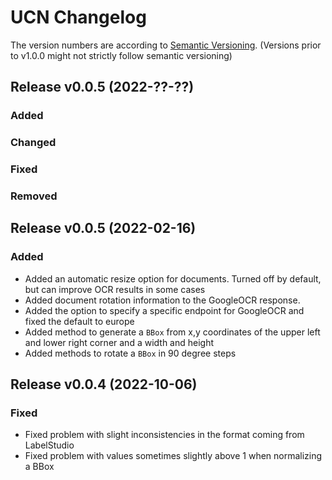 # UCN Changelog
The version numbers are according to [Semantic Versioning](http://semver.org/).
(Versions prior to v1.0.0 might not strictly follow semantic versioning)

## Release v0.0.5  (2022-??-??)
### Added

### Changed

### Fixed

### Removed


## Release v0.0.5  (2022-02-16)
### Added
- Added an automatic resize option for documents. Turned off by
  default, but can improve OCR results in some cases
- Added document rotation information to the GoogleOCR response.
- Added the option to specify a specific endpoint for GoogleOCR and
  fixed the default to europe
- Added method to generate a `BBox` from x,y coordinates of the upper
  left and lower right corner and a width and height
- Added methods to rotate a `BBox` in 90 degree steps

## Release v0.0.4  (2022-10-06)
### Fixed
- Fixed problem with slight inconsistencies in the format coming from LabelStudio
- Fixed problem with values sometimes slightly above 1 when normalizing a BBox
